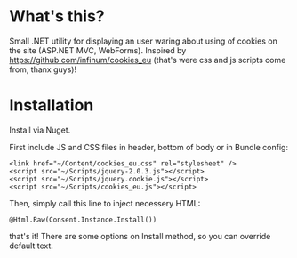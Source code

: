 # What's this?

Small .NET utility for displaying an user waring about using of cookies on the site (ASP.NET MVC, WebForms). Inspired by https://github.com/infinum/cookies_eu (that's were css and js scripts come from, thanx guys)!

# Installation

Install via Nuget.  

First include JS and CSS files in header, bottom of body or in Bundle config:

    <link href="~/Content/cookies_eu.css" rel="stylesheet" />
    <script src="~/Scripts/jquery-2.0.3.js"></script>
    <script src="~/Scripts/jquery.cookie.js"></script>
    <script src="~/Scripts/cookies_eu.js"></script>
    

Then, simply call this line to inject necessery HTML:

    @Html.Raw(Consent.Instance.Install())


that's it! There are some options on Install method, so you can override default text.


    